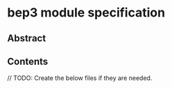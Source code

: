 # bep3 module specification

## Abstract

<!-- TODO: Create a abstract definition of what this module does, what functionality does it enable and how it can be used. -->

## Contents

// TODO: Create the below files if they are needed.
<!-- 1. **[Concepts](01_concepts.md)**
2. **[State](02_state.md)**
3. **[Messages](03_messages.md)**
4. **[Begin-Block](04_begin_block.md)**
5. **[End-Block](06_end_bloc.md)**
6. **[05_hooks](06_hooks.md)**
7. **[Events](07_events.md)**
8. **[Parameters](08_params.md)** -->
